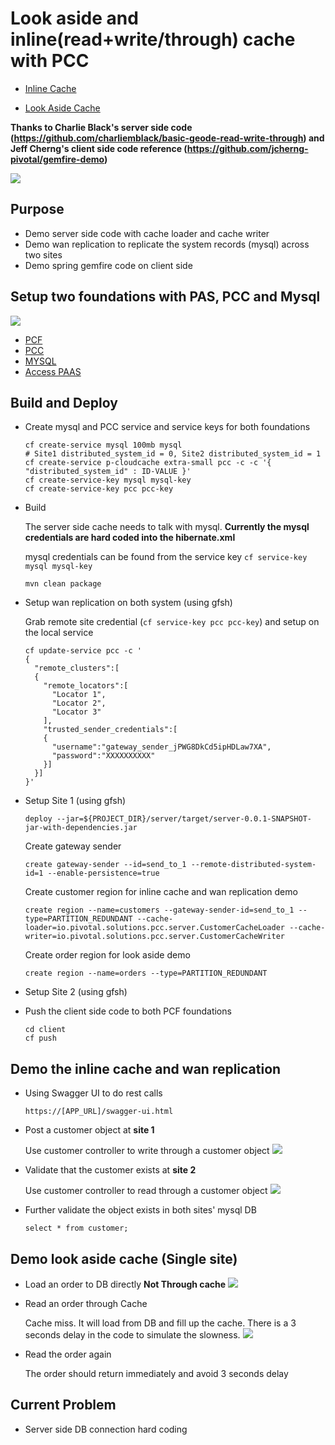 # Look aside and inline(read+write/through) cache with PCC

  * [Inline Cache](https://docs.pivotal.io/p-cloud-cache/1-3/app-development.html#inline-cache)

  * [Look Aside Cache](https://docs.pivotal.io/p-cloud-cache/1-3/app-development.html#lookaside-cache)

  **Thanks to Charlie Black's server side code (https://github.com/charliemblack/basic-geode-read-write-through) and Jeff Cherng's client side code reference (https://github.com/jcherng-pivotal/gemfire-demo)**

![](images/pcc_wan.png)

## Purpose

* Demo server side code with cache loader and cache writer
* Demo wan replication to replicate the system records (mysql) across two sites
* Demo spring gemfire code on client side

## Setup two foundations with PAS, PCC and Mysql

![](images/pcf_image.png)

  * [PCF](https://docs.pivotal.io/pivotalcf/)
  * [PCC](https://docs.pivotal.io/p-cloud-cache/1-3/index.html)
  * [MYSQL](http://docs.pivotal.io/p-mysql/1-10/index.html)
  * [Access PAAS ](https://docs.pivotal.io/p-cloud-cache/1-3/developer.html#accessing)

## Build and Deploy

* Create mysql and PCC service and service keys for both foundations

  ```
  cf create-service mysql 100mb mysql
  # Site1 distributed_system_id = 0, Site2 distributed_system_id = 1
  cf create-service p-cloudcache extra-small pcc -c -c '{
  "distributed_system_id" : ID-VALUE }'
  cf create-service-key mysql mysql-key
  cf create-service-key pcc pcc-key
  ```
* Build

  The server side cache needs to talk with mysql. **Currently the mysql credentials are hard coded into the hibernate.xml**

  mysql credentials can be found from the service key ```cf service-key mysql mysql-key ```

  ```
  mvn clean package
  ```

* Setup wan replication on both system (using gfsh)

  Grab remote site credential (```cf service-key pcc pcc-key```) and setup on the local service

  ```
  cf update-service pcc -c '
  {
    "remote_clusters":[
    {
      "remote_locators":[
        "Locator 1",
        "Locator 2",
        "Locator 3"
      ],
      "trusted_sender_credentials":[
      {
        "username":"gateway_sender_jPWG8DkCd5ipHDLaw7XA",
        "password":"XXXXXXXXXX"
      }]
    }]
  }'
  ```

* Setup Site 1 (using gfsh)

  ```
  deploy --jar=${PROJECT_DIR}/server/target/server-0.0.1-SNAPSHOT-jar-with-dependencies.jar
  ```

  Create gateway sender
  ```
  create gateway-sender --id=send_to_1 --remote-distributed-system-id=1 --enable-persistence=true
  ```

  Create customer region for inline cache and wan replication demo
  ```
  create region --name=customers --gateway-sender-id=send_to_1 --type=PARTITION_REDUNDANT --cache-loader=io.pivotal.solutions.pcc.server.CustomerCacheLoader --cache-writer=io.pivotal.solutions.pcc.server.CustomerCacheWriter
  ```

  Create order region for look aside demo
  ```
  create region --name=orders --type=PARTITION_REDUNDANT
  ```

* Setup Site 2 (using gfsh)

* Push the client side code to both PCF foundations

  ```
  cd client
  cf push
  ```

## Demo the inline cache and wan replication

* Using Swagger UI to do rest calls

  ```
  https://[APP_URL]/swagger-ui.html
  ```
* Post a customer object at **site 1**

  Use customer controller to write through a customer object
  ![](images/write-through.png)

* Validate that the customer exists at **site 2**

  Use customer controller to read through a customer object
  ![](images/read-through.png)

* Further validate the object exists in both sites' mysql DB

  ```
  select * from customer;
  ```

## Demo look aside cache (Single site)

 * Load an order to DB directly **Not Through cache**
   ![](images/loadOrderToDB.png)

 * Read an order through Cache

   Cache miss. It will load from DB and fill up the cache. There is a 3 seconds delay in the code to simulate the slowness.
   ![](images/readOrder.png)

 * Read the order again

   The order should return immediately and avoid 3 seconds delay

## Current Problem

* Server side DB connection hard coding   
